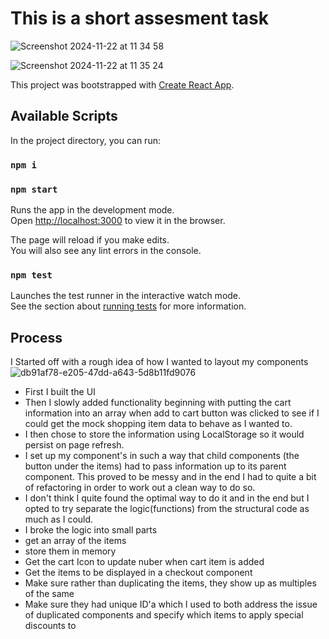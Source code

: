 # This is a short assesment task

![Screenshot 2024-11-22 at 11 34 58](https://github.com/user-attachments/assets/05332262-f3fa-4cdb-843f-a781a5120d37)


![Screenshot 2024-11-22 at 11 35 24](https://github.com/user-attachments/assets/7631f1fa-4199-4fc2-b323-07864d7ac981)





This project was bootstrapped with [Create React App](https://github.com/facebook/create-react-app).

## Available Scripts

In the project directory, you can run:

### `npm i`
### `npm start`

Runs the app in the development mode.\
Open [http://localhost:3000](http://localhost:3000) to view it in the browser.

The page will reload if you make edits.\
You will also see any lint errors in the console.

### `npm test`

Launches the test runner in the interactive watch mode.\
See the section about [running tests](https://facebook.github.io/create-react-app/docs/running-tests) for more information.


## Process

I Started off with a rough idea of how I wanted to layout my components
![db91af78-e205-47dd-a643-5d8b11fd9076](https://github.com/user-attachments/assets/bb49970a-5de3-41d0-8dbc-110857d09cc2)

- First I built the UI
- Then I slowly added functionality beginning with putting the cart information into an array when add to cart button was clicked to see if I could get the mock shopping item data to behave as I wanted to.
- I then chose to store the information using LocalStorage so it would persist on page refresh.
- I set up my component's in such a way that child components (the button under the items) had to pass information up to its parent component. This proved to be messy and in the end I had to quite a bit of refactoring in order to work out a clean way to do so.
- I don't think I quite found the optimal way to do it and in the end but I opted to try separate the logic(functions) from the structural code as much as I could.
- I broke the logic into small parts 
 - get an array of the items
 - store them in memory
 - Get the cart Icon to update nuber when cart item is added
 - Get the items to be displayed in a checkout component
 - Make sure rather than duplicating the items, they show up as multiples of the same
 - Make sure they had unique ID'a which I used to both address the issue of duplicated components and specify which items to apply special discounts to
